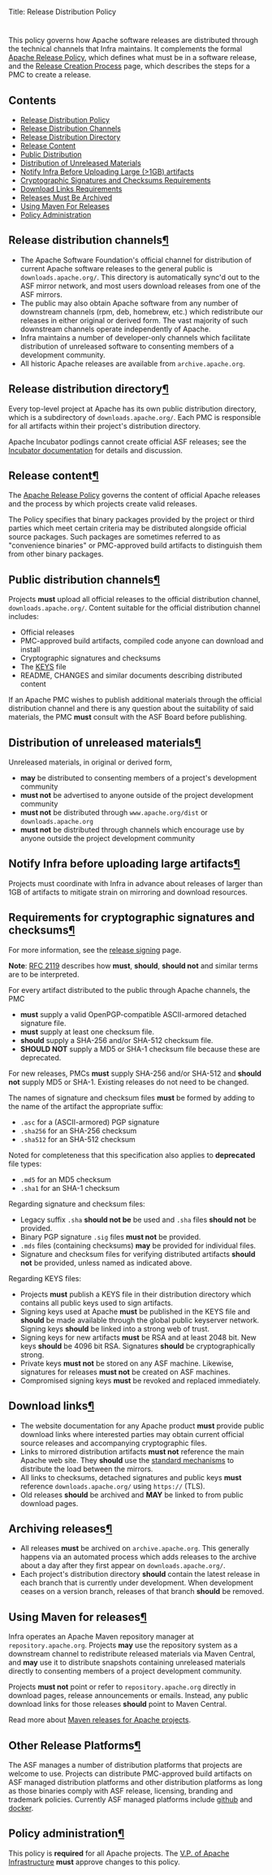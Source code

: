 Title: Release Distribution Policy

<h1 id="policy"> </h1>

This policy governs how Apache software releases are distributed through the technical channels that Infra maintains. It complements the formal <a href="https://www.apache.org/legal/release-policy.html" target="_blank">Apache Release Policy</a>, which defines what must be in a software release, and the [Release Creation Process](release-publishing.html) page, which describes the steps for a PMC to create a release.

<h2 id="links">Contents</h2>

<ul>
<li><a href="#policy">Release Distribution Policy</a></li>
<li><a href="#channels">Release Distribution Channels</a></li>
<li><a href="#dist-dir">Release Distribution Directory</a></li>
<li><a href="#release-content">Release Content</a></li>
<li><a href="#public-distribution">Public Distribution</a></li>
<li><a href="#unreleased">Distribution of Unreleased Materials</a></li>
<li><a href="#heads-up">Notify Infra Before Uploading Large (&gt;1GB) artifacts</a></li>
<li><a href="#sigs-and-sums">Cryptographic Signatures and Checksums Requirements</a></li>
<li><a href="#download-links">Download Links Requirements</a></li>
<li><a href="#archival">Releases Must Be Archived</a></li>
<li><a href="#maven">Using Maven For Releases</a></li>
<li><a href="#administration">Policy Administration</a></li>
</ul>


<h2 id="channels">Release distribution channels<a class="headerlink" href="#channels" title="Permanent link">&para;</a></h2>

  - The Apache Software Foundation's official channel for distribution of current Apache software releases to the general public is `downloads.apache.org/`. This directory is automatically sync'd out to the ASF mirror network, and most users download releases from one of the ASF mirrors.
  - The public may also obtain Apache software from any number of downstream channels (rpm, deb, homebrew, etc.) which redistribute our releases in either original or derived form. The vast majority of such downstream channels operate independently of Apache.
  - Infra maintains a number of developer-only channels which facilitate distribution of unreleased software to consenting members of a development community.
  - All historic Apache releases are available from `archive.apache.org`.
  
<h2 id="dist-dir">Release distribution directory<a class="headerlink" href="#dist-dir" title="Permanent link">&para;</a></h2>

Every top-level project at Apache has its own public distribution directory, which is a subdirectory of `downloads.apache.org/`. Each PMC is responsible for all artifacts within their project's distribution directory.

Apache Incubator podlings cannot create official ASF releases; see the <a href="http://incubator.apache.org/guides/releasemanagement.html" target="_blank">Incubator documentation</a> for details and discussion.

<h2 id="release-content">Release content<a class="headerlink" href="#release-content" title="Permanent link">&para;</a></h2>

The <a href="http://www.apache.org/dev/release#what" target="_blank">Apache Release Policy</a> governs the content of official Apache releases and the process by which projects create valid releases.

The Policy specifies that binary packages provided by the project or third parties which meet certain criteria may be distributed alongside official source packages. Such packages are sometimes referred to as "convenience binaries" or PMC-approved build artifacts to distinguish them from other binary packages.

<h2 id="public-distribution">Public distribution channels<a class="headerlink" href="#public-distribution" title="Permanent link">&para;</a></h2>

Projects **must** upload all official releases to the official distribution channel, `downloads.apache.org/`. Content suitable for the official distribution channel includes:

  - Official releases
  - PMC-approved build artifacts, compiled code anyone can download and install
  - Cryptographic signatures and checksums
  - The <a href="#sigs-and-sums">KEYS</a> file
  - README, CHANGES and similar documents describing distributed content

If an Apache PMC wishes to publish additional materials through the official distribution channel and there is any question about the suitability of said materials, the PMC **must** consult with the ASF Board before publishing.

<h2 id="unreleased">Distribution of unreleased materials<a class="headerlink" href="#unreleased" title="Permanent link">&para;</a></h2>

Unreleased materials, in original or derived form,

  -  **may** be distributed to consenting members of a project's development community
  -  **must not** be advertised to anyone outside of the project development community
  -  **must not** be distributed through `www.apache.org/dist` or `downloads.apache.org`
  -  **must not** be distributed through channels which encourage use by anyone outside the project development community

<h2 id="heads-up">Notify Infra before uploading large artifacts<a class="headerlink" href="#heads-up" title="Permanent link">&para;</a></h2>

Projects must coordinate with Infra in advance about releases of larger than 1GB of artifacts to mitigate strain on mirroring and download resources.

<h2 id="sigs-and-sums">Requirements for cryptographic signatures and checksums<a class="headerlink" href="#sigs-and-sums" title="Permanent link">&para;</a></h2>

For more information, see the <a href="https://www.apache.org/dev/release-signing.html" target="_blank">release signing</a> page.

**Note**: <a href="https://www.ietf.org/rfc/rfc2119.txt" target="_blank">RFC 2119</a> describes how **must**, **should**, **should not** and similar terms are to be interpreted.

For every artifact distributed to the public through Apache channels, the PMC

  - **must** supply a valid OpenPGP-compatible ASCII-armored detached signature file.
  - **must** supply at least one checksum file.
  - **should** supply a SHA-256 and/or SHA-512 checksum file.
  - **SHOULD NOT** supply a MD5 or SHA-1 checksum file because these are deprecated.

For new releases, PMCs **must** supply SHA-256 and/or SHA-512 and **should not** supply MD5 or SHA-1. Existing releases do not need to be changed.

The names of signature and checksum files **must** be formed by adding to the name of the artifact the appropriate suffix:

  - `.asc` for a (ASCII-armored) PGP signature
  - `.sha256` for an SHA-256 checksum
  - `.sha512` for an SHA-512 checksum
  
Noted for completeness that this specification also applies to **deprecated** file types:

  - `.md5` for an MD5 checksum
  - `.sha1` for an SHA-1 checksum

Regarding signature and checksum files:

  - Legacy suffix `.sha` **should not be** be used and `.sha` files **should not** be provided.
  - Binary PGP signature `.sig` files **must not** be provided.
  - `.mds` files (containing checksums) **may** be provided for individual files.
  - Signature and checksum files for verifying distributed artifacts **should not** be provided, unless named as indicated above.
  
Regarding KEYS files:

  - Projects **must** publish a KEYS file in their distribution directory which contains all public keys used to sign artifacts.
  - Signing keys used at Apache **must** be published in the KEYS file and **should** be made available through the global public keyserver network. Signing keys **should** be linked into a strong web of trust.
  - Signing keys for new artifacts **must** be RSA and at least 2048 bit. New keys **should** be 4096 bit RSA. Signatures **should** be cryptographically strong.
  - Private keys **must not** be stored on any ASF machine. Likewise, signatures for releases **must not** be created on ASF machines.
  - Compromised signing keys **must** be revoked and replaced immediately.
  
<h2 id="download-links">Download links<a class="headerlink" href="#download-links" title="Permanent link">&para;</a></h2>

  - The website documentation for any Apache product **must** provide public download links where interested parties may obtain current official source releases and accompanying cryptographic files.
  - Links to mirrored distribution artifacts **must not** reference the main Apache web site. They **should** use the [standard mechanisms](how-to-mirror.html) to distribute the load between the mirrors.
  - All links to checksums, detached signatures and public keys **must** reference `downloads.apache.org/` using `https://` (TLS).
  - Old releases **should** be archived and **MAY** be linked to from public download pages.
  
<h2 id="archival">Archiving releases<a class="headerlink" href="#archival" title="Permanent link">&para;</a></h2>

  - All releases **must** be archived on `archive.apache.org`. This generally happens via an automated process which adds releases to the archive about a day after they first appear on `downloads.apache.org/`.
  - Each project's distribution directory **should** contain the latest release in each branch that is currently under development. When development ceases on a version branch, releases of that branch **should** be removed.
  
<h2 id="maven">Using Maven for releases<a class="headerlink" href="#maven" title="Permanent link">&para;</a></h2>

Infra operates an Apache Maven repository manager at `repository.apache.org`. Projects **may** use the repository system as a downstream channel to redistribute released materials via Maven Central, and **may** use it to distribute snapshots containing unreleased materials directly to consenting members of a project development community.

Projects **must not** point or refer to `repository.apache.org` directly in download pages, release announcements or emails. Instead, any public download links for those releases **should** point to Maven Central.

Read more about [Maven releases for Apache projects](publishing-maven-artifacts.html).

<h2 id="other-platforms">Other Release Platforms<a class="headerlink" href="#other-platforms" title="Permanent link">&para;</a></h2>

The ASF manages a number of distribution platforms that projects are welcome to use. Projects can distribute PMC-approved build artifacts on ASF managed distribution platforms and other distribution platforms as long as those binaries comply with ASF release, licensing, branding and trademark policies. Currently ASF managed platforms include <a href="https://github.com/apache" target="_blank">github</a> and <a href="https://hub.docker.com/u/apache" target="_blank">docker</a>.

<h2 id="administration">Policy administration<a class="headerlink" href="#administration" title="Permanent link">&para;</a></h2>

This policy is **required** for all Apache projects. The <a href="https://whimsy.apache.org/foundation/orgchart/vp-infra" target="_blank">V.P. of Apache Infrastructure</a> **must** approve changes to this policy.
